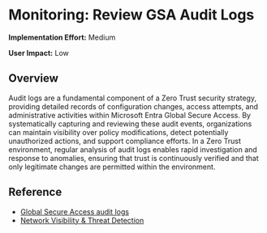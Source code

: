 ﻿# Monitoring: Review GSA Audit Logs

**Implementation Effort:** Medium 

**User Impact:** Low 

## Overview
Audit logs are a fundamental component of a Zero Trust security strategy, providing detailed records of configuration changes, access attempts, and administrative activities within Microsoft Entra Global Secure Access. By systematically capturing and reviewing these audit events, organizations can maintain visibility over policy modifications, detect potentially unauthorized actions, and support compliance efforts. In a Zero Trust environment, regular analysis of audit logs enables rapid investigation and response to anomalies, ensuring that trust is continuously verified and that only legitimate changes are permitted within the environment.

## Reference

- [Global Secure Access audit logs](https://learn.microsoft.com/en-us/entra/global-secure-access/how-to-access-audit-logs)
- [Network Visibility & Threat Detection](https://learn.microsoft.com/en-us/security/zero-trust/deploy/networks#4-network-visibility--threat-detection)
